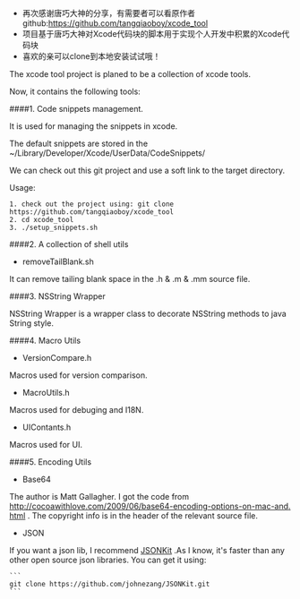 
 * 再次感谢唐巧大神的分享，有需要者可以看原作者github:https://github.com/tangqiaoboy/xcode_tool
 * 项目基于唐巧大神对Xcode代码块的脚本用于实现个人开发中积累的Xcode代码块
 * 喜欢的亲可以clone到本地安装试试哦！

The xcode tool project is planed to be a collection of xcode tools.

Now, it contains the following tools:

####1. Code snippets management.

It is used for managing the snippets in xcode.

The default snippets are stored in the ~/Library/Developer/Xcode/UserData/CodeSnippets/

We can check out this git project and use a soft link to the target directory.

Usage:

	1. check out the project using: git clone https://github.com/tangqiaoboy/xcode_tool
	2. cd xcode_tool
	3. ./setup_snippets.sh


####2. A collection of shell utils

 * removeTailBlank.sh

It can remove tailing blank space in the .h & .m & .mm source file.

####3. NSString Wrapper

NSString Wrapper is a wrapper class to decorate NSString methods to java String style.

####4. Macro Utils

  * VersionCompare.h 

Macros used for version comparison.

* MacroUtils.h

Macros used for debuging and I18N.

* UIContants.h     

Macros used for UI.

####5. Encoding Utils

* Base64 

The author is Matt Gallagher. I got the code from [http://cocoawithlove.com/2009/06/base64-encoding-options-on-mac-and.     html](http://cocoawithlove.com/2009/06/base64-encoding-options-on-mac-and.html) . The copyright info is in the header of the relevant source file.

* JSON         

If you want a json lib, I recommend [JSONKit](https://github.com/johnezang/JSONKit) .As I know, it's faster than any other open source json libraries. You can get it using: 

    ```
    git clone https://github.com/johnezang/JSONKit.git
    ```


